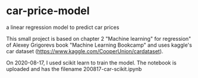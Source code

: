 # car-price-model
a linear regression model to predict car prices

This small project is based on chapter 2 "Machine learning" for regression" of Alexey Grigorevs book "Machine Learning Bookcamp" and uses kaggle's car dataset (https://www.kaggle.com/CooperUnion/cardataset).

On 2020-08-17, I used scikit learn to train the model. The notebook is uploaded and has the filename 200817-car-scikit.ipynb



